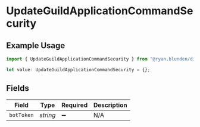# UpdateGuildApplicationCommandSecurity

## Example Usage

```typescript
import { UpdateGuildApplicationCommandSecurity } from "@ryan.blunden/discord-sdk/models/operations";

let value: UpdateGuildApplicationCommandSecurity = {};
```

## Fields

| Field              | Type               | Required           | Description        |
| ------------------ | ------------------ | ------------------ | ------------------ |
| `botToken`         | *string*           | :heavy_minus_sign: | N/A                |